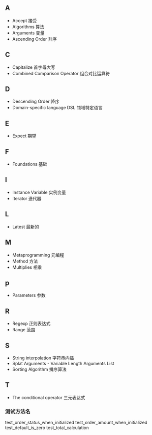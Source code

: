 ## A

* Accept 接受
* Algorithms 算法
* Arguments 变量
* Ascending Order 升序

## C

* Capitalize 首字母大写
* Combined Comparison Operator 组合对比运算符

## D

* Descending Order 降序
* Domain-specific language DSL 领域特定语言

## E

* Expect 期望

## F

* Foundations 基础

## I

* Instance Variable 实例变量
* Iterator 迭代器

## L

* Latest 最新的

## M

* Metaprogramming 元编程
* Method 方法
* Multiplies 相乘

## p

* Parameters 参数

## R

* Regexp 正则表达式
* Range 范围

## S

* String interpolation 字符串内插
* Splat Arguments - Variable Length Arguments List
* Sorting Algorithm 排序算法

## T

* The conditional operator 三元表达式

### 测试方法名

test_order_status_when_initialized
test_order_amount_when_initialized
test_default_is_zero
test_total_calculation
